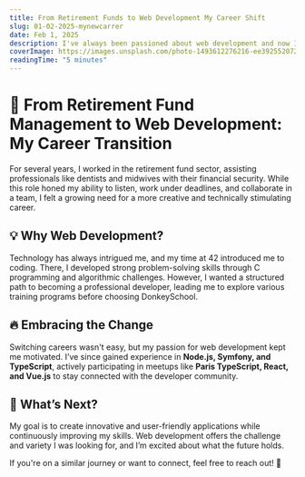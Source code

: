 ```yaml
---
title: From Retirement Funds to Web Development My Career Shift
slug: 01-02-2025-mynewcarrer
date: Feb 1, 2025
description: I've always been passioned about web development and now I'm starting a career in it, this is my first blog post and i will tell you everything i went through to get here and what i'm looking forward to.
coverImage: https://images.unsplash.com/photo-1493612276216-ee3925520721?ixlib=rb-4.0.3&ixid=MnwxMjA3fDB8MHxwaG90by1wYWdlfHx8fGVufDB8fHx8&auto=format&fit=crop&w=464&q=80
readingTime: "5 minutes"
---
```


# 🚀 From Retirement Fund Management to Web Development: My Career Transition

For several years, I worked in the retirement fund sector, assisting professionals like dentists and midwives with their financial security. While this role honed my ability to listen, work under deadlines, and collaborate in a team, I felt a growing need for a more creative and technically stimulating career.

## 💡 Why Web Development?

Technology has always intrigued me, and my time at 42 introduced me to coding. There, I developed strong problem-solving skills through C programming and algorithmic challenges. However, I wanted a structured path to becoming a professional developer, leading me to explore various training programs before choosing DonkeySchool.

## 🔥 Embracing the Change

Switching careers wasn't easy, but my passion for web development kept me motivated. I’ve since gained experience in **Node.js, Symfony, and TypeScript**, actively participating in meetups like **Paris TypeScript, React, and Vue.js** to stay connected with the developer community.

## 🎯 What’s Next?

My goal is to create innovative and user-friendly applications while continuously improving my skills. Web development offers the challenge and variety I was looking for, and I’m excited about what the future holds.

If you're on a similar journey or want to connect, feel free to reach out! 🚀
